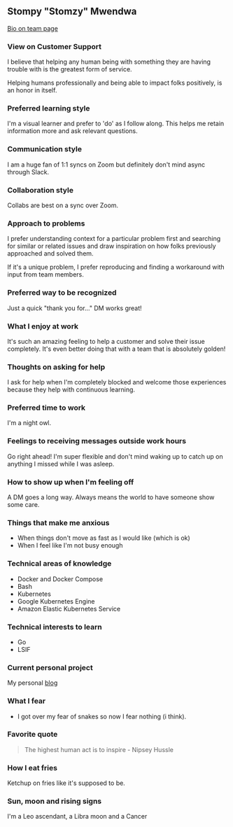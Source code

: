 ## Stompy "Stomzy" Mwendwa

[Bio on team page](../index.md#stompy-mwendwa)

### View on Customer Support

I believe that helping any human being with something they are having trouble with is the greatest form of service.

Helping humans professionally and being able to impact folks positively, is an honor in itself.

### Preferred learning style

I'm a visual learner and prefer to 'do' as I follow along. This helps me retain information more and ask relevant questions.

### Communication style

I am a huge fan of 1:1 syncs on Zoom but definitely don't mind async through Slack.

### Collaboration style

Collabs are best on a sync over Zoom.

### Approach to problems

I prefer understanding context for a particular problem first and searching for similar or related issues and draw inspiration on how folks previously approached and solved them.

If it's a unique problem, I prefer reproducing and finding a workaround with input from team members.

### Preferred way to be recognized

Just a quick "thank you for..." DM works great!

### What I enjoy at work

It's such an amazing feeling to help a customer and solve their issue completely. It's even better doing that with a team that is absolutely golden!

### Thoughts on asking for help

I ask for help when I'm completely blocked and welcome those experiences because they help with continuous learning.

### Preferred time to work

I'm a night owl.

### Feelings to receiving messages outside work hours

Go right ahead! I'm super flexible and don't mind waking up to catch up on anything I missed while I was asleep.

### How to show up when I'm feeling off

A DM goes a long way. Always means the world to have someone show some care.

### Things that make me anxious

- When things don't move as fast as I would like (which is ok)
- When I feel like I'm not busy enough

### Technical areas of knowledge

- Docker and Docker Compose
- Bash
- Kubernetes
- Google Kubernetes Engine
- Amazon Elastic Kubernetes Service

### Technical interests to learn

- Go
- LSIF

### Current personal project

My personal [blog](https://stompymwendwa.com)

### What I fear

- I got over my fear of snakes so now I fear nothing (i think).

### Favorite quote

> The highest human act is to inspire - Nipsey Hussle

### How I eat fries

Ketchup on fries like it's supposed to be.

### Sun, moon and rising signs

I'm a Leo ascendant, a Libra moon and a Cancer
